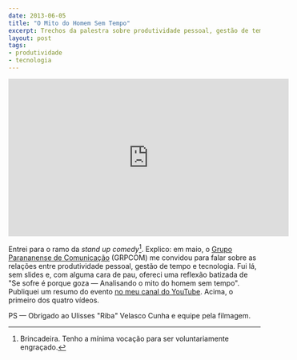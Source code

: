 ```yaml
---
date: 2013-06-05
title: "O Mito do Homem Sem Tempo"
excerpt: Trechos da palestra sobre produtividade pessoal, gestão de tempo e tecnologia dada ao GRPCOM, em Curitiba
layout: post
tags: 
- produtividade
- tecnologia
---
```


<iframe width="560" height="315" src="http://www.youtube.com/embed/88-PnM89-d8" frameborder="0" allowfullscreen></iframe>

Entrei para o ramo da *stand up comedy*[^1]. Explico: em maio, o [Grupo Parananense de Comunicação](http://www.grpcom.com.br/) (GRPCOM) me convidou para falar sobre as relações entre produtividade pessoal, gestão de tempo e tecnologia. Fui lá, sem slides e, com alguma cara de pau, ofereci uma reflexão batizada de "Se sofre é porque goza — Analisando o mito do homem sem tempo". Publiquei um resumo do evento [no meu canal do YouTube](https://www.youtube.com/user/eduardofernandex). Acima, o primeiro dos quatro vídeos.

PS — Obrigado ao Ulisses "Riba" Velasco Cunha e equipe pela filmagem.

[^1]: Brincadeira. Tenho a mínima vocação para ser voluntariamente engraçado.